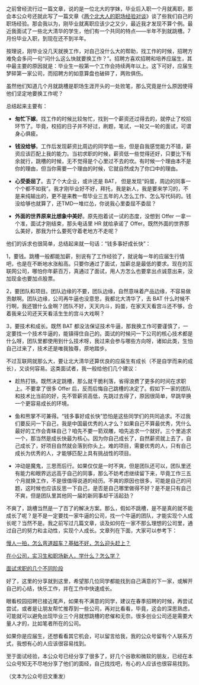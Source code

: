 之前曾经流行过一篇文章，说的是一位北大的学妹，毕业后入职一个月就离职，那会本公众号还就此写了一篇文章《[两个北大人的职场经验对谈](http://mp.weixin.qq.com/s?__biz=MzI3NzE1NDcyNQ==&mid=2247484494&idx=1&sn=e47d8cdb1e509e227d11d931464ccc5e&chksm=eb6bda84dc1c53922ff6078e82f1d6b70a853df8bf956b77bff0301698b507b4ea4f01bcdaf0&scene=21#wechat_redirect)》谈了些我们自己的职场经验。那会我以为，刚毕业就离职应该少之又少，最近我才发现不算个例。最近我面试了一些北大清华的学生，他们有一个共同的特点——半年不到就跳槽。7月份毕业入职，到现在还不到半年。

按理说，刚毕业没几天就换工作，对自己没什么大的帮助，找工作的时候，招聘方难免会多问一句“问什么这么快就要换工作？”。招聘方喜欢招聘和培养应届生，其中最主要的原因就是：毕业生一般第一个工作会持续两年以上。这下可好，应届生梦碎第一家公司，而招聘方的如意算盘也破碎了，两败俱伤。

虽然他们知道几个月就跳槽是职场生涯开头的一处败笔，那么究竟是什么原因使得他们坚定地要换工作呢？  

总结起来主要有：

-   **匆忙下嫁**。找工作的时候比较匆忙，找到一个薪资还过得去的，就停止了校招环节了。毕竟，校招的日子并不好过，刷题，笔试，一轮又一轮的面试，可谓身心俱疲。
    
-   **钱没给够**。工作后发现薪资比周边的同学低一些，但是自我感觉能力不错，薪资应该匹配上我的能力。当初求职的时候，薪资低一些觉得还好，只要比下有余就行，跳槽的时候，无不觉得是个心里过不去的坎。有时候一个理由本不是你的理由，但当你需要一个理由的时候，它就自然成为了你口中的理由。
    
-   **心受委屈了**。去了个大企业，或许还是 BAT， 但是发现“妈蛋，周边的同事一个个都不如我”。我才刚毕业好不好，拜托，我是新人，我是要来学习的，不是来纯输出的，更不是来教一帮毕业三五年的人怎么工作、怎么写代码的。钱没给够也就算了，还TMD一堆烂怂，你说我心里委屈不委屈？
    
-   **外面的世界原来比想象中美好**。原先抱着试一试的态度，没想到 Offer 一拿一个准，面试才刚结束，那头电话里 HR 就给承诺了 Offer。既然外面的世界那么美好，那我为什么要死守着老地方不走呢？

他们的诉求也很简单，总结起来就一句话：“钱多事好成长快”：

1，要钱。跳槽一般都能加薪，别说有了工作经验了，就说每一年的应届生行情吧，也是在不断地水涨船高。只要你通过了面试，加薪总是最低的要求。现在的互联网公司，哪怕你年薪百万，真通过了面试，用人方怎么也要拿出点诚意出来，没加现金也要加点股票。

2，要团队和项目。团队边缘的不要，团队边缘，自然意味着产品边缘，不容易做贡献啊。团队边缘，公司再牛逼也没意思，我都北大清华了，去 BAT 什么时候不行啊，我还镀什么金啊？团队不好，天天内斗，妈蛋，在家天天看宫斗还不够，合着我来公司还天天看活生生的宫斗大戏啊？

3，要技术和成长。既然 BAT 都没法保证技术牛逼，那我换工作可要谨慎了，一定要找一个技术牛逼的，能镇得住自己的。面试的时候问一下公司的核心技术都是什么呀，团队里都使用到什么技术呀，我过来会参与哪些方向呀，诸如此类，生怕自己过来了，技术还是唯我独尊，原地踏步。

不过互联网就那么大，要让北大清华还算优良的应届生有成长（不是自学而来的成长），又谈何容易。这类面试者，我一般给他们几个建议：

-   趁热打铁。既然决定跳槽，那么就干脆利落，省得浪费了更多的时间在求职上。不要拿了很多 Offer 后，反而后悔自己跳槽的决定了。假如下一家的团队和技术比当前的好，先不管薪资高低，先跳过去得了，原因很简单，早跳早换一个更容易成长的环境。
    
-   鱼和熊掌不可兼得。“钱多事好成长快”恐怕是这些同学们的共同追求。不过我们要反问一下自己，我是中国最优秀的人才么？如果自己不算最优秀，凭什么最好的工作会青睐自己？咱先不要一箭双雕，咱先追求一个就好。三个里追求一个，那当然是成长快最为核心。因为你自己成长了，自然薪资就上去了，自己成长了，好项目自然就会落到你头上。难的项目，需要优秀的人，只有自己成长为优秀的人，才能够匹配上具有挑战性的项目。
    
-   冲动是魔鬼，三思而后行。如果仅仅是一时不爽，但是团队还可以，团队里还有能力和眼界远远高于自己的同事，那么不妨考虑继续留下来，毕竟工作三五个月就换工作，不是很值得说道的经历。不爽的原因也很多，可能是自己的问题，这时候也应该反思一下自己，是否是自己哪里做得不好？是不是只有自己不爽，但是团队里其他同一届的新同事却干活起劲？

不爽了，跳槽当然是一了百了的解决方案。那么，假如不跳槽，是不是真的就不能成长了呢？是不是一定要找一家牛逼的公司，找一个牛逼的团队，才能实现个人成长呢？当然不是。我之前写过几篇文章，谈及如何在一家不那么理想的公司里，通过自己的努力和主动性，实现个人成长。文章列在下面，大家可以参考下：


[慢人一拍，怎么弯道超车？基础不好，怎么迎头赶上？](http://mp.weixin.qq.com/s?__biz=MzI3NzE1NDcyNQ==&mid=2247484686&idx=1&sn=8cd039f196fbc75812d860b4c69495e4&chksm=eb6bdbc4dc1c52d25ce45f2481157e80f26409bf2e841939066d1103f4f243a69dc752273f03&scene=21#wechat_redirect)

[在小公司，实习生和职场新人，学什么？怎么学？](http://mp.weixin.qq.com/s?__biz=MzI3NzE1NDcyNQ==&mid=2247484322&idx=1&sn=1886dfe6a3013b834b96e0cab8471efe&chksm=eb6bdd68dc1c547e840ecc413a5eb90a1888dae9b43e208e00d6901fc39954f210c8438b1aef&scene=21#wechat_redirect)  

[面试求职的几个不同阶段](http://mp.weixin.qq.com/s?__biz=MzI3NzE1NDcyNQ==&mid=2247484820&idx=1&sn=2d82435ccf1b48f50990887731c1df47&chksm=eb6bdb5edc1c52484a8ac35aa772bbf5d3fed1a99890503cdd09f1681d4959694b85f4a633a4&scene=21#wechat_redirect)

  

好了，这里的分享就到这里，希望那几位同学都能找到自己满意的下一家，或解开自己的心结，快乐工作，并在工作中快速成长。

  

眼看校园招聘已接近尾声，如果有不满意的同学，建议在春季招聘的时候，再尝试尝试，或者是让朋友帮忙推荐到一些公司，再对比看看，毕竟，这会的深思熟虑，可能就可以避免出现毕业三个月就想跳槽的悲催和无奈。很多创业公司还是需要大量人才的，比如笔者所在的公司。

  

如果你是应届生，还想看看其它机会，可以留言给我，我的公众号留有个人联系方式，我想有心的人应该很容易找到。

  

至于面试经验，本公众号已经分享了很多了，好几个谷歌和微软的朋友，已经在本公众号知无不尽地分享了他们的面经，自己找找吧，有心的人应该也很容易找到。

（文本为公众号旧文重发）
<!--stackedit_data:
eyJoaXN0b3J5IjpbMTY1NzY2Mzg5OV19
-->